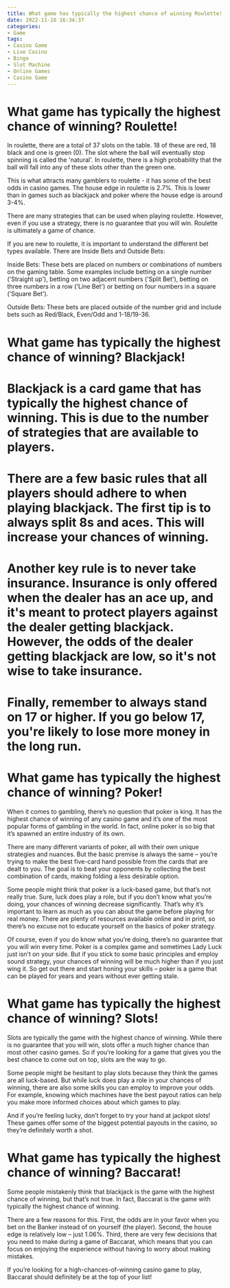 ```yaml
---
title: What game has typically the highest chance of winning Roulette!
date: 2022-11-16 16:34:37
categories:
- Game
tags:
- Casino Game
- Live Casino
- Bingo
- Slot Machine
- Online Games
- Casino Game
---
```



#  What game has typically the highest chance of winning? Roulette!

In roulette, there are a total of 37 slots on the table. 18 of these are red, 18 black and one is green (0). The slot where the ball will eventually stop spinning is called the 'natural'. In roulette, there is a high probability that the ball will fall into any of these slots other than the green one.

This is what attracts many gamblers to roulette - it has some of the best odds in casino games. The house edge in roulette is 2.7%. This is lower than in games such as blackjack and poker where the house edge is around 3-4%.

There are many strategies that can be used when playing roulette. However, even if you use a strategy, there is no guarantee that you will win. Roulette is ultimately a game of chance.

If you are new to roulette, it is important to understand the different bet types available. There are Inside Bets and Outside Bets:

Inside Bets: These bets are placed on numbers or combinations of numbers on the gaming table. Some examples include betting on a single number ('Straight up'), betting on two adjacent numbers ('Split Bet'), betting on three numbers in a row ('Line Bet') or betting on four numbers in a square ('Square Bet').

Outside Bets: These bets are placed outside of the number grid and include bets such as Red/Black, Even/Odd and 1-18/19-36.

#  What game has typically the highest chance of winning? Blackjack!

# Blackjack is a card game that has typically the highest chance of winning. This is due to the number of strategies that are available to players.

# There are a few basic rules that all players should adhere to when playing blackjack. The first tip is to always split 8s and aces. This will increase your chances of winning.

# Another key rule is to never take insurance. Insurance is only offered when the dealer has an ace up, and it's meant to protect players against the dealer getting blackjack. However, the odds of the dealer getting blackjack are low, so it's not wise to take insurance.

# Finally, remember to always stand on 17 or higher. If you go below 17, you're likely to lose more money in the long run.

#  What game has typically the highest chance of winning? Poker!

When it comes to gambling, there’s no question that poker is king. It has the highest chance of winning of any casino game and it’s one of the most popular forms of gambling in the world. In fact, online poker is so big that it’s spawned an entire industry of its own.

There are many different variants of poker, all with their own unique strategies and nuances. But the basic premise is always the same – you’re trying to make the best five-card hand possible from the cards that are dealt to you. The goal is to beat your opponents by collecting the best combination of cards, making folding a less desirable option.

Some people might think that poker is a luck-based game, but that’s not really true. Sure, luck does play a role, but if you don’t know what you’re doing, your chances of winning decrease significantly. That’s why it’s important to learn as much as you can about the game before playing for real money. There are plenty of resources available online and in print, so there’s no excuse not to educate yourself on the basics of poker strategy.

Of course, even if you do know what you’re doing, there’s no guarantee that you will win every time. Poker is a complex game and sometimes Lady Luck just isn’t on your side. But if you stick to some basic principles and employ sound strategy, your chances of winning will be much higher than if you just wing it. So get out there and start honing your skills – poker is a game that can be played for years and years without ever getting stale.

#  What game has typically the highest chance of winning? Slots!

Slots are typically the game with the highest chance of winning. While there is no guarantee that you will win, slots offer a much higher chance than most other casino games. So if you’re looking for a game that gives you the best chance to come out on top, slots are the way to go.

Some people might be hesitant to play slots because they think the games are all luck-based. But while luck does play a role in your chances of winning, there are also some skills you can employ to improve your odds. For example, knowing which machines have the best payout ratios can help you make more informed choices about which games to play.

And if you’re feeling lucky, don’t forget to try your hand at jackpot slots! These games offer some of the biggest potential payouts in the casino, so they’re definitely worth a shot.

#  What game has typically the highest chance of winning? Baccarat!

Some people mistakenly think that blackjack is the game with the highest chance of winning, but that’s not true. In fact, Baccarat is the game with typically the highest chance of winning.

There are a few reasons for this. First, the odds are in your favor when you bet on the Banker instead of on yourself (the player). Second, the house edge is relatively low – just 1.06%. Third, there are very few decisions that you need to make during a game of Baccarat, which means that you can focus on enjoying the experience without having to worry about making mistakes.

If you’re looking for a high-chances-of-winning casino game to play, Baccarat should definitely be at the top of your list!